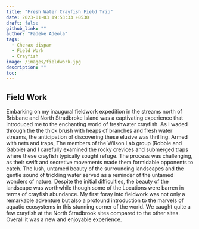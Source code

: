 ```yaml
---
title: "Fresh Water Crayfish Field Trip"
date: 2023-01-03 19:53:33 +0530
draft: false
github_link: ""
author: "Fadeke Adeola"
tags:
  - Cherax dispar
  - Field Work
  - Crayfish
image: /images/fieldwork.jpg
description: ""
toc:
---
```


## Field Work

Embarking on my inaugural fieldwork expedition in the streams north of Brisbane and North Stradbroke Island was a captivating experience that introduced me to the enchanting world of freshwater crayfish. As I waded through the the thick brush with heaps of branches and fresh water streams, the anticipation of discovering these elusive was thrilling. Armed with nets and traps, The members of the Wilson Lab group (Robbie and Gabbie) and I carefully examined the rocky crevices and submerged traps where these crayfish typically sought refuge. The process was challenging, as their swift and secretive movements made them formidable opponents to catch. The lush, untamed beauty of the surrounding landscapes and the gentle sound of trickling water served as a reminder of the untamed wonders of nature. Despite the initial difficulties, the beauty of the landscape was worthwhile though some of the Locations were barren in terms of crayfish abundance. My first foray into fieldwork was not only a remarkable adventure but also a profound introduction to the marvels of aquatic ecosystems in this stunning corner of the world. We caught quite a few crayfish at the North Stradbrook sites compared to the other sites. Overall it was a new and enjoyable experience.


